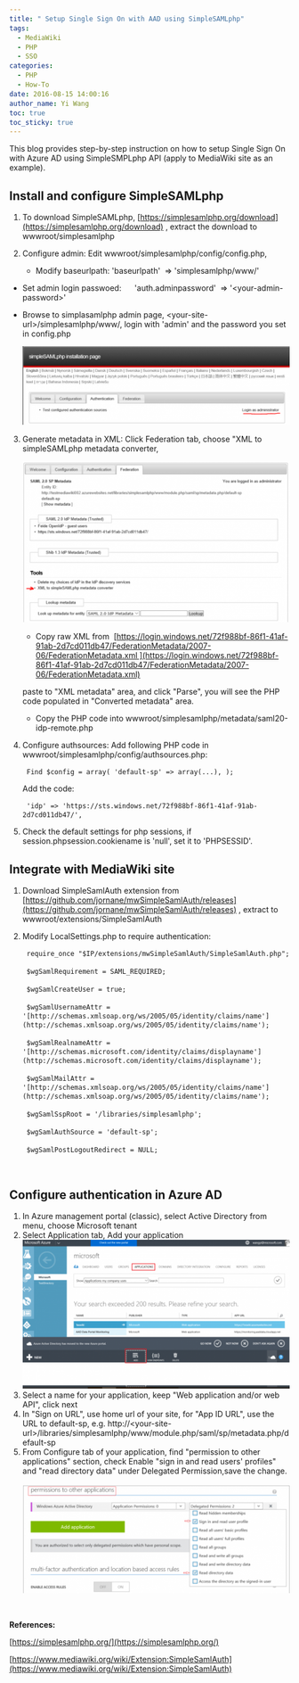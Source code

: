 ```yaml
---
title: " Setup Single Sign On with AAD using SimpleSAMLphp"
tags:
  - MediaWiki
  - PHP
  - SSO
categories:
  - PHP
  - How-To
date: 2016-08-15 14:00:16
author_name: Yi Wang
toc: true
toc_sticky: true
---
```


This blog provides step-by-step instruction on how to setup Single Sign On with Azure AD using SimpleSMPLphp API (apply to MediaWiki site as an example).

## Install and configure SimpleSAMLphp

1. To download SimpleSAMLphp, [https://simplesamlphp.org/download](https://simplesamlphp.org/download) , extract the download to wwwroot/simplesamlphp

2. Configure admin: Edit wwwroot/simplesamlphp/config/config.php,

   - Modify baseurlpath: 'baseurlpath'  => 'simplesamlphp/www/'

  - Set admin login passwoed:      'auth.adminpassword'  => '&lt;your-admin-password>'

  - Browse to simplasamlphp admin page, &lt;your-site-url>/simplesamlphp/www/, login with 'admin' and the password you set in config.php

    ![01](/media/2016/07/016-500x147.png)

3. Generate metadata in XML: Click Federation tab, choose "XML to simpleSAMLphp metadata converter,

    [![02](/media/2016/07/027-500x301.png)](/media/2016/07/027.png)

   - Copy raw XML from  [https://login.windows.net/72f988bf-86f1-41af-91ab-2d7cd011db47/FederationMetadata/2007-06/FederationMetadata.xml ](https://login.windows.net/72f988bf-86f1-41af-91ab-2d7cd011db47/FederationMetadata/2007-06/FederationMetadata.xml)

   paste to "XML metadata" area, and click "Parse", you will see the PHP code populated in "Converted metadata" area.

    - Copy the PHP code into wwwroot/simplesamlphp/metadata/saml20-idp-remote.php

4. Configure authsources: Add following PHP code in wwwroot/simplesamlphp/config/authsources.php:

        Find $config = array( 'default-sp' => array(...), );

   Add the code:

        'idp' => 'https://sts.windows.net/72f988bf-86f1-41af-91ab-2d7cd011db47/',

5. Check the default settings for php sessions, if session.phpsession.cookiename is 'null', set it to 'PHPSESSID'.

## Integrate with MediaWiki site

1. Download SimpleSamlAuth extension from [https://github.com/jornane/mwSimpleSamlAuth/releases](https://github.com/jornane/mwSimpleSamlAuth/releases) , extract to wwwroot/extensions/SimpleSamlAuth
2. Modify LocalSettings.php to require authentication:

        require_once "$IP/extensions/mwSimpleSamlAuth/SimpleSamlAuth.php";

        $wgSamlRequirement = SAML_REQUIRED;

        $wgSamlCreateUser = true;

        $wgSamlUsernameAttr = '[http://schemas.xmlsoap.org/ws/2005/05/identity/claims/name'](http://schemas.xmlsoap.org/ws/2005/05/identity/claims/name');

        $wgSamlRealnameAttr = '[http://schemas.microsoft.com/identity/claims/displayname'](http://schemas.microsoft.com/identity/claims/displayname');

        $wgSamlMailAttr = '[http://schemas.xmlsoap.org/ws/2005/05/identity/claims/name'](http://schemas.xmlsoap.org/ws/2005/05/identity/claims/name');

        $wgSamlSspRoot = '/libraries/simplesamlphp';

        $wgSamlAuthSource = 'default-sp';

        $wgSamlPostLogoutRedirect = NULL;

 

## Configure authentication in Azure AD

1.  In Azure management portal (classic), select Active Directory from menu, choose Microsoft tenant
2.  Select Application tab, Add your application [![](/media/2016/08/aad-add-app-500x278.png)](/media/2016/08/aad-add-app.png)
3.  Select a name for your application, keep "Web application and/or web API", click next
4.  In "Sign on URL", use home url of your site, for "App ID URL", use the URL to default-sp, e.g. http://&lt;your-site-url>/libraries/simplesamlphp/www/module.php/saml/sp/metadata.php/default-sp
5.  From Configure tab of your application, find "permission to other applications" section, check Enable "sign in and read users' profiles" and "read directory data" under Delegated Permission,save the change.  [![](/media/2016/08/aad-perm-500x202.png)](/media/2016/08/aad-perm.png)

 

**References:**

[https://simplesamlphp.org/](https://simplesamlphp.org/)

[https://www.mediawiki.org/wiki/Extension:SimpleSamlAuth](https://www.mediawiki.org/wiki/Extension:SimpleSamlAuth)